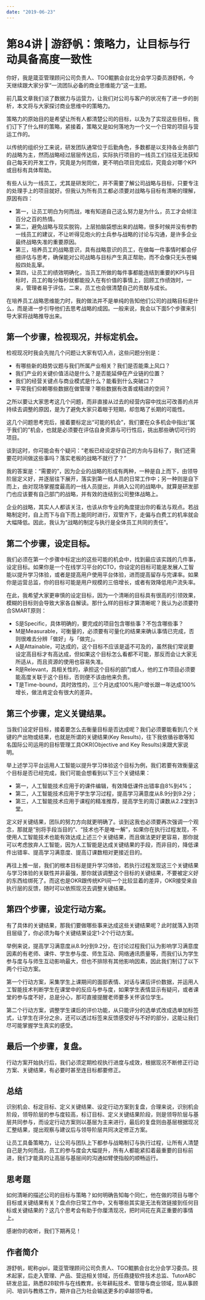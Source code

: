 ```yaml
---
date: "2019-06-23"
---  
```

      
# 第84讲 | 游舒帆：策略力，让目标与行动具备高度一致性
你好，我是箴亚管理顾问公司负责人、TGO鲲鹏会台北分会学习委员游舒帆，今天继续跟大家分享“一流团队必备的商业思维能力”这一主题。

前几篇文章我们谈了数据力与运营力，让我们对公司与客户的状况有了进一步的剖析，本文将与大家探讨商业思维中的策略力。

策略力的原始目的是希望让所有人都清楚公司的目标，以及为了实现这些目标，我们订下了什么样的策略，紧接着，策略又是如何落地为一个又一个日常的项目与营运工作的。

以传统的组织分工来说，研发团队通常位于后勤角色，多数都是以支持各业务部门的战略为主，然而战略经过层层传达后，实际执行项目的一线员工们往往无法获知自己每天的开发工作，究竟是为何而做，更不明白项目完成后，究竟会对哪个KPI或目标有具体帮助。

有些人认为一线员工，尤其是研发同仁，并不需要了解公司战略与目标，只要专注的处理手上的项目就好。但我认为所有员工都必须要对战略与目标有清晰的理解，原因有四：

* 第一，让员工明白为何而战，唯有知道自己这么努力是为什么，员工才会倾注百分之百的热情。
* 第二，避免战略与现实脱钩，上层拍脑袋想出来的战略，很多时候并没有参酌一线员工的建议，不让听得见炮火的士兵参与战略的讨论与沟通，是许多企业最终战略失准的重要原因。
* 第三，培养员工的战略意识，具有战略意识的员工，在做每一件事情时都会仔细评估与思考，确保能对公司战略与目标产生真正帮助，而不会像只无头苍蝇般四处乱窜。
* 第四，让员工的绩效明确化，当员工所做的每件事都能连结到重要的KPI与目标时，员工的每分每秒就都能投入在有价值的事情上，回顾工作绩效时，一来，管理者易于评估，二来，员工也会很清楚自己的贡献与成长。

<!-- [[[read_end]]] -->

在培养员工战略思维能力时，我的做法并不是单纯的告知他们公司的战略目标是什么，而是进一步引导他们去思考战略的成因。一般来说，我会以下面5个步骤来引导大家将战略推导出来。

## 第一个步骤，检视现况，并标定机会。

检视现况时我会先抛几个问题让大家有切入点，这些问题分别是：

* 有哪些新的趋势议题与我们所属产业相关？我们是否能乘上风口？
* 我们产业的关键价值活动是什么？是否能延伸在产业链的位置？
* 我们的经营关键点与商业模式是什么？能看到什么突破口？
* 平常我们仰赖哪些数据在做管理？哪些数据有改善或精进的空间？

之所以要让大家思考这几个问题，而非直接从过去的经营内容中找出可改善的点并持续去调整的原因，是为了避免大家只着眼于短期，却忽略了长期的可能性。

这几个问题思考完后，接着要标定出“可能的机会”，我们要在众多机会中指出“属于我们的”机会，也就是必须要在评估自身资源与可行性后，挑出那些确切可行的项目。

谈到这时，你可能会有个疑问：“老板已经设定好自己的方向与目标了，我们还需要花时间做这些事吗？落实老板的战略不就行了？”

我的答案是：“需要的”，因为企业的战略的形成有两种，一种是自上而下，由领导阶层定义好，并逐层往下展开，落实到第一线人员的日常工作中；另一种则是自下而上，由对现场掌握度最高的一线人员提出，并纳入公司的战略中。就算是研发部门也应该要有自己部门的战略，并有效的连结到公司整体战略上。

企业的战略，其实人人都该关注，也该从你专业的角度提出你的看法与观点。若战略制定时，自上而下与自下而上能同时进行，双管齐下，走偏与白费工的机率就会大幅降低。因此，我认为“战略的制定与执行是全体员工共同的责任”。

## 第二个步骤，设定目标。

我们必须在第一个步骤中标定出的这些可能的机会中，找到最应该实践的几件事，设定目标。如果你是一个在线学习平台的CTO，你设定的目标可能是发展人工智能以提升学习体验，或者是提高用户使用平台体验，进而提高留存与完课率。如果你是运营总监，你的目标可能是用户规模的三倍增长，或者有效降低用户流失率。

在此，我希望大家更审慎的设定目标，因为一个清晰的目标具有很高的引领效果，模糊的目标则会导致大家各自解读。那什么样的目标才算清晰呢？我认为必须要符合SMART原则：

* S是Specific，具体明确的，要完成的项目包含哪些事？不包含哪些事？
* M是Measurable，可衡量的，必须要有可量化的结果来确认事情已完成，否则很难去分辨「做好」与「做完」。
* A是Attainable，可达成的，这个目标不应该是遥不可及的，虽然我们常说要设定高目标才有高达成，但如果这个目标怎么看都不可能，那反而会让大家无所适从，而且资源的使用也容易失准。
* R是Relevant，具相关性的，承担这个目标的部门或人，他的工作项目必须要能高度关联于这个目标，否则便不该由他来负责。
* T是Time-bound，具时效性的，三个月达成100\%用户增长跟一年达成100\%增长，做法肯定会有很大的差异。

## 第三个步骤，定义关键结果。

当我们设定好目标，接着要怎么去衡量目标是否达成呢？我们必须要能看到几个关键的产出物或结果，也就是所谓的关键结果\(Key Results\)，往下我依循谷歌等知名国际公司运用的目标管理工具OKR\(Objective and Key Results\)来跟大家说明。

举上述学习平台运用人工智能以提升学习体验这个目标为例，我们若要有效衡量这个目标是否已经完成，我们可能会想看到以下三个关键结果：

* 第一，人工智能技术应用于的课件编辑，有效降低课件出错率自8\%到4\%；
* 第二，人工智能技术应用于学生学习过程，提高学习满意度从8.9分到9.2分；
* 第三，人工智能技术应用于课程的精准推荐，提高学生的周订课数从2.2堂到3堂。

定义好关键结果，团队的努力方向就更明确了。谈到这我也必须要再次强调一个观念，那就是“别将手段当目的”、“技术也不是唯一解”，如果你在执行过程发现，不使用人工智能技术也能有效达成上述三个关键结果，而且做法更好更容易，那你就可以考虑放弃人工智能，因为人工智能是达成关键结果的手段，而非目的，降低课件出错率、提高学习满意度、提高订课数相对更接近目的。

再往上推一层，我们的根本目标是提升学习体验，若执行过程发现这三个关键结果与学习体验的关联性并非最强，那你就该调整这个目标的关键结果，不要被定义好的东西给绑死了。而这也是OKR跟传统KPI间一个比较显着的差异，OKR接受来自执行层的反馈，随时可以依照现况去调整关键结果。

## 第四个步骤，设定行动方案。

有了具体的关键结果，那我们要做哪些事来达成这些关键结果呢？此时就落入到项目层级了，你必须为每个关键结果设定1-2个行动方案。

举例来说，提高学习满意度从8.9分到9.2分，在讨论过程我们认为影响学习满意度因素的有老师、课件、学生参与度、师生互动、网络通讯质量等，而我们认为学生参与度与与师生互动影响最大，但也不排除有其他影响因素，因此我们制订了以下两个行动方案。

第一个行动方案，采集学生上课期间的面部表情、对话与课后评价数据，并运用人工智能技术判断学生在课堂中的反应与参与度，如果学生表情显示有疑问，或者课堂的参与度不好，总是分心，那可直接提醒老师要多关怀该位学生。

第二个行动方案，调整学生课后的评价功能，从只能评分的选单式改成选单加标签式，让学生在评分之余，还可以透过标签来反馈感受好与不好的部分，这能让我们尽可能掌握学生真实的感受。

## 最后一个步骤，复盘。

行动方案开始执行后，我们必须定期检视执行进度与成效，根据现况不断修正行动方案、关键结果，有必要时甚至连目标都要修正。

## 总结

识别机会、标定目标、定义关键结果、设定行动方案到复盘，合理来说，识别机会阶段，领导阶层的参与度较高，标订目标、定义关键结果阶段，则是领导阶层与基层共同参与，而设定行动方案则以基层为主来进行，最后的复盘则由基层根据现况汇整结果，提出观察与建议后与领导阶层共同决定修正方案。

让员工具备策略力，让公司与团队上下都参与战略制订与执行过程，让所有人清楚自己是为何而战，员工的参与度会大幅提升，所有人都能紧扣着最重要的目标前进，我们才能真的让高层与基层间的沟通如臂使指般的顺畅运行。

## 思考题

如何清晰的描述公司的目标与策略？如何明确告知每个同仁，他在做的项目与哪个目标或关键结果有关？盘点你日常工作中，又有哪些其实是无法有效链接到任何目标或关键结果的？这几个思考会有助于你厘清现况，把时间花在真正重要的事情上。

感谢你的收听，我们下期再见！

## 作者简介

游舒帆，昵称gipi，箴亚管理顾问公司负责人、TGO鲲鹏会台北分会学习委员。技术起家，后走入管理、产品、营运相关领域，历任鼎捷软件技术总监、TutorABC研发总监，熟悉B2B软件与在线教育。长年耕耘技术、管理与商业领域，现从事顾问、培训与教练工作，期许自己为社会输送更多的卓越领导者。